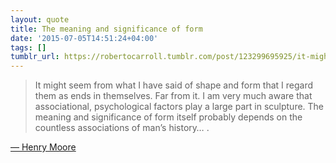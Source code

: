 ```yaml
---
layout: quote
title: The meaning and significance of form
date: '2015-07-05T14:51:24+04:00'
tags: []
tumblr_url: https://robertocarroll.tumblr.com/post/123299695925/it-might-seem-from-what-i-have-said-of-shape-and
---
```

<blockquote>It might seem from what I have said of shape and form that I regard them as ends in themselves. Far from it. I am very much aware that associational, psychological factors play a large part in sculpture. The meaning and significance of form itself probably depends on the countless associations of man&rsquo;s history&hellip; .</blockquote>

<a href="http://www.csmonitor.com/1981/0218/021810.html">&#8212; Henry Moore </a>
